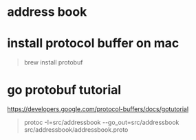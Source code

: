 # address book

# install protocol buffer on mac
> brew install protobuf

# go protobuf tutorial
https://developers.google.com/protocol-buffers/docs/gotutorial

> protoc -I=src/addressbook --go_out=src/addressbook src/addressbook/addressbook.proto 
